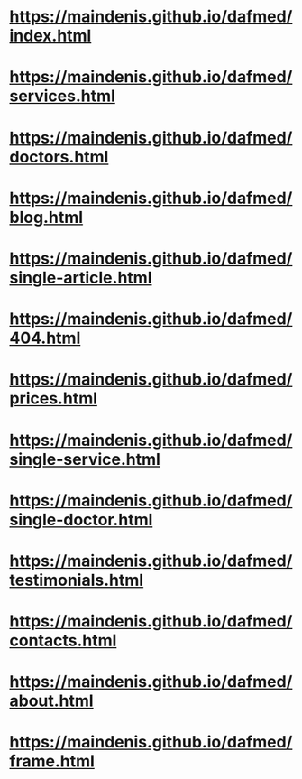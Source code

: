 # https://maindenis.github.io/dafmed/index.html
# https://maindenis.github.io/dafmed/services.html
# https://maindenis.github.io/dafmed/doctors.html
# https://maindenis.github.io/dafmed/blog.html
# https://maindenis.github.io/dafmed/single-article.html
# https://maindenis.github.io/dafmed/404.html
# https://maindenis.github.io/dafmed/prices.html
# https://maindenis.github.io/dafmed/single-service.html
# https://maindenis.github.io/dafmed/single-doctor.html
# https://maindenis.github.io/dafmed/testimonials.html
# https://maindenis.github.io/dafmed/contacts.html
# https://maindenis.github.io/dafmed/about.html
# https://maindenis.github.io/dafmed/frame.html